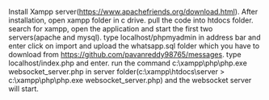 Install Xampp server(https://www.apachefriends.org/download.html).
After installation, open xampp folder in c drive. pull the code into htdocs folder.
search for xampp, open the application and start the first two servers(apache and mysql).
type localhost/phpmyadmin in address bar and enter
click on import and upload the whatsapp.sql folder which you have to download from https://github.com/pavanreddy98765/messages.
type localhost/index.php and enter.
run the command c:\xampp\php\php.exe websocket_server.php in server folder(c:\xampp\htdocs\server > c:\xampp\php\php.exe websocket_server.php) and the websocket server will start.
